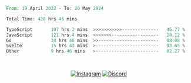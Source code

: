 <!--START_SECTION:waka-->

```rust
From: 19 April 2022 - To: 20 May 2024

Total Time: 420 hrs 46 mins

TypeScript       197 hrs 2 mins  >>>>>>>>>>>--------------   45.77 %
JavaScript       121 hrs 4 mins  >>>>>>>------------------   28.12 %
Go               34 hrs 46 mins  >>-----------------------   08.08 %
Svelte           15 hrs 43 mins  >------------------------   03.65 %
Other            9 hrs 46 mins   >------------------------   02.27 %
```

<!--END_SECTION:waka-->


<!-- &nbsp;<div align="center">
  [![Spotify](https://supakorn-spotify.vercel.app/api/spotify?background_color=0d1117&border_color=ffffff)](https://open.spotify.com/user/314ljfgc3h2e3vrqtbm3tq35t5zq?si=f93b8de147494e3a)  
</div>
-->

&nbsp;<div align="center">
  [![Instagram](https://img.shields.io/badge/Instagram-E4405F?style=for-the-badge&logo=instagram&logoColor=white)](https://www.instagram.com/supakornigm/)
  [![Discord](https://img.shields.io/badge/Discord-7289DA?style=for-the-badge&logo=discord&logoColor=white)](https://discord.com/users/977487166609457172)
</div>


